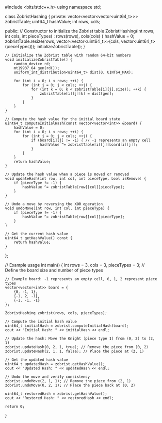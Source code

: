 #include <bits/stdc++.h>
using namespace std;

class ZobristHashing {
private:
    vector<vector<vector<uint64_t>>> zobristTable;
    uint64_t hashValue;
    int rows, cols;

public:
    // Constructor to initialize the Zobrist table
    ZobristHashing(int rows, int cols, int pieceTypes) : rows(rows), cols(cols) {
        hashValue = 0;
        zobristTable.resize(rows, vector<vector<uint64_t>>(cols, vector<uint64_t>(pieceTypes)));
        initializeZobristTable();
    }

    // Initialize the Zobrist table with random 64-bit numbers
    void initializeZobristTable() {
        random_device rd;
        mt19937_64 gen(rd());
        uniform_int_distribution<uint64_t> dist(0, UINT64_MAX);

        for (int i = 0; i < rows; ++i) {
            for (int j = 0; j < cols; ++j) {
                for (int k = 0; k < zobristTable[i][j].size(); ++k) {
                    zobristTable[i][j][k] = dist(gen);
                }
            }
        }
    }

    // Compute the hash value for the initial board state
    uint64_t computeInitialHash(const vector<vector<int>> &board) {
        hashValue = 0;
        for (int i = 0; i < rows; ++i) {
            for (int j = 0; j < cols; ++j) {
                if (board[i][j] != -1) { // -1 represents an empty cell
                    hashValue ^= zobristTable[i][j][board[i][j]];
                }
            }
        }
        return hashValue;
    }

    // Update the hash value when a piece is moved or removed
    void updateHash(int row, int col, int pieceType, bool isRemove) {
        if (pieceType != -1) {
            hashValue ^= zobristTable[row][col][pieceType];
        }
    }

    // Undo a move by reversing the XOR operation
    void undoMove(int row, int col, int pieceType) {
        if (pieceType != -1) {
            hashValue ^= zobristTable[row][col][pieceType];
        }
    }

    // Get the current hash value
    uint64_t getHashValue() const {
        return hashValue;
    }
};

// Example usage
int main() {
    int rows = 3, cols = 3, pieceTypes = 3; // Define the board size and number of piece types

    // Example board: -1 represents an empty cell, 0, 1, 2 represent piece types
    vector<vector<int>> board = {
        {0, -1, 1},
        {-1, 2, -1},
        {-1, -1, -1}
    };

    ZobristHashing zobrist(rows, cols, pieceTypes);

    // Compute the initial hash value
    uint64_t initialHash = zobrist.computeInitialHash(board);
    cout << "Initial Hash: " << initialHash << endl;

    // Update the hash: Move the Knight (piece type 1) from (0, 2) to (2, 1)
    zobrist.updateHash(0, 2, 1, true); // Remove the piece from (0, 2)
    zobrist.updateHash(2, 1, 1, false); // Place the piece at (2, 1)

    // Get the updated hash value
    uint64_t updatedHash = zobrist.getHashValue();
    cout << "Updated Hash: " << updatedHash << endl;

    // Undo the move and verify consistency
    zobrist.undoMove(2, 1, 1); // Remove the piece from (2, 1)
    zobrist.undoMove(0, 2, 1); // Place the piece back at (0, 2)

    uint64_t restoredHash = zobrist.getHashValue();
    cout << "Restored Hash: " << restoredHash << endl;

    return 0;
}
